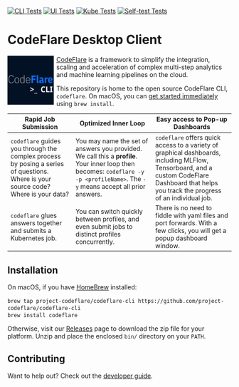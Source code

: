 [![CLI Tests](https://github.com/project-codeflare/codeflare-cli/actions/workflows/cli.yml/badge.svg)](https://github.com/project-codeflare/codeflare-cli/actions/workflows/cli.yml)
[![UI Tests](https://github.com/project-codeflare/codeflare-cli/actions/workflows/ui.yml/badge.svg)](https://github.com/project-codeflare/codeflare-cli/actions/workflows/ui.yml)
[![Kube Tests](https://github.com/project-codeflare/codeflare-cli/actions/workflows/kind.yml/badge.svg)](https://github.com/project-codeflare/codeflare-cli/actions/workflows/kind.yml)
[![Self-test Tests](https://github.com/project-codeflare/codeflare-cli/actions/workflows/self-test.yml/badge.svg)](https://github.com/project-codeflare/codeflare-cli/actions/workflows/self-test.yml)

# CodeFlare Desktop Client

<p align="center">
<img src="./images/codeflare_cli.svg" width="110" height="110" align="left">
</p>

[CodeFlare](https://codeflare.dev) is a framework to simplify the
integration, scaling and acceleration of complex multi-step analytics
and machine learning pipelines on the cloud.

This repository is home to the open source CodeFlare CLI,
`codeflare`. On macOS, you can [get started
immediately](#installation) using `brew install`.

| **Rapid Job Submission**                                                                                                           | **Optimized Inner Loop**                                                                                                                                                          | **Easy access to Pop-up Dashboards**                                                                                                                                                          |
| ---------------------------------------------------------------------------------------------------------------------------------- | --------------------------------------------------------------------------------------------------------------------------------------------------------------------------------- | --------------------------------------------------------------------------------------------------------------------------------------------------------------------------------------------- |
| `codeflare` guides you through the complex process by posing a series of questions. Where is your source code? Where is your data? | You may name the set of answers you provided. We call this a **profile**. Your inner loop then becomes: `codeflare -y -p <profileName>`. The `-y` means accept all prior answers. | `codeflare` offers quick access to a variety of graphical dashboards, including MLFlow, Tensorboard, and a custom CodeFlare Dashboard that helps you track the progress of an individual job. |
| `codeflare` glues answers together and submits a Kubernetes job.                                                                   | You can switch quickly between profiles, and even submit jobs to distinct profiles concurrently.                                                                                  | There is no need to fiddle with yaml files and port forwards. With a few clicks, you will get a popup dashboard window.                                                                       |

## Installation

On macOS, if you have [HomeBrew](https://brew.sh/) installed:

    brew tap project-codeflare/codeflare-cli https://github.com/project-codeflare/codeflare-cli
    brew install codeflare

Otherwise, visit our
[Releases](https://github.com/project-codeflare/codeflare-cli/releases/latest)
page to download the zip file for your platform. Unzip and place the
enclosed `bin/` directory on your `PATH`.

</details>

## Contributing

Want to help out? Check out the [developer guide](./docs/development/README.md).
